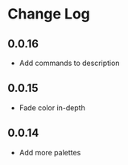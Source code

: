 # Change Log

## 0.0.16

- Add commands to description

## 0.0.15

- Fade color in-depth

## 0.0.14

- Add more palettes
